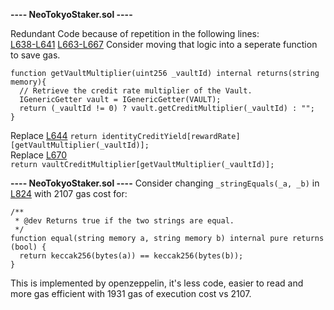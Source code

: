 **---- NeoTokyoStaker.sol ----**

Redundant Code because of repetition in the following lines:  
[L638-L641](https://github.com/code-423n4/2023-03-neotokyo/blob/main/contracts/staking/NeoTokyoStaker.sol#L638)
[L663-L667](https://github.com/code-423n4/2023-03-neotokyo/blob/main/contracts/staking/NeoTokyoStaker.sol#L663)
Consider moving that logic into a seperate function to save gas. 
```
function getVaultMultiplier(uint256 _vaultId) internal returns(string memory){
  // Retrieve the credit rate multiplier of the Vault.
  IGenericGetter vault = IGenericGetter(VAULT);
  return (_vaultId != 0) ? vault.getCreditMultiplier(_vaultId) : "";
}
```
Replace [L644](https://github.com/code-423n4/2023-03-neotokyo/blob/main/contracts/staking/NeoTokyoStaker.sol#L644)
`return identityCreditYield[rewardRate][getVaultMultiplier(_vaultId)];`  
Replace [L670](https://github.com/code-423n4/2023-03-neotokyo/blob/main/contracts/staking/NeoTokyoStaker.sol#L670)  
`return vaultCreditMultiplier[getVaultMultiplier(_vaultId)];`  


**---- NeoTokyoStaker.sol ----**
Consider changing `_stringEquals(_a, _b)` in [L824](https://github.com/code-423n4/2023-03-neotokyo/blob/main/contracts/staking/NeoTokyoStaker.sol#L824) with 2107 gas cost for:  
```
/**
 * @dev Returns true if the two strings are equal.
 */
function equal(string memory a, string memory b) internal pure returns (bool) {
  return keccak256(bytes(a)) == keccak256(bytes(b));
}
```
This is implemented by openzeppelin, it's less code, easier to read and more gas efficient 
with 1931 gas of execution cost vs 2107.   
